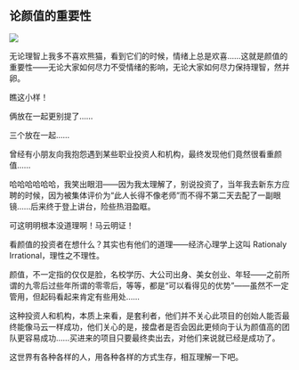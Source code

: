 ## 论颜值的重要性
 ![](http://mmbiz.qpic.cn/mmbiz/BDcu2rMySicrpflJUfSRwFhygQyBokkrscgbZdoLCKvVncEWAJbyVSnd0SdrmEaGYqz3XOvENBvEEjGiaK71MBMQ/640?wx_fmt=jpeg&wxfrom=5)
<head><meta http-equiv="Content-Type" content="text/html; charset=utf-8"></head>
无论理智上我多不喜欢熊猫，看到它们的时候，情绪上总是欢喜……这就是颜值的重要性——无论大家如何尽力不受情绪的影响，无论大家如何尽力保持理智，然并卵。



瞧这小样！



俩放在一起更别提了……



三个放在一起……



曾经有小朋友向我抱怨遇到某些职业投资人和机构，最终发现他们竟然很看重颜值……

哈哈哈哈哈哈，我笑出眼泪——因为我太理解了，别说投资了，当年我去新东方应聘的时候，因为被集体评价为“此人长得不像老师”而不得不第二天去配了一副眼镜……后来终于登上讲台，险些热泪盈眶。

可这明明根本没道理啊！马云明证！

看颜值的投资者在想什么？其实也有他们的道理——经济心理学上这叫 Rationaly Irrational，理性之不理性。

颜值，不一定指的仅仅是脸，名校学历、大公司出身、美女创业、年轻——之前所谓的九零后过些年所谓的零零后，等等，都是“可以看得见的优势”——虽然不一定管用，但起码看起来肯定有些用处……

这种投资人和机构，本质上来看，是套利者，他们并不关心此项目的创始人能否最终能像马云一样成功，他们关心的是，接盘者是否会因此更倾向于认为颜值高的团队更容易成功……买进来的项目只要最终卖出去，对他们来说就已经是成功了。

这世界有各种各样的人，用各种各样的方式生存，相互理解一下吧。

